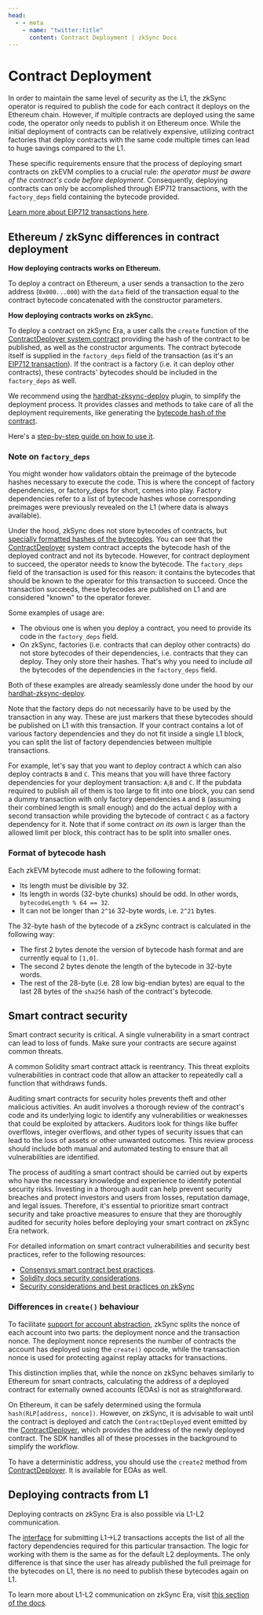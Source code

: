 ```yaml
---
head:
  - - meta
    - name: "twitter:title"
      content: Contract Deployment | zkSync Docs
---
```


# Contract Deployment

In order to maintain the same level of security as the L1, the zkSync operator is required to publish the code for each contract it deploys on the Ethereum chain. However, if multiple contracts are deployed using the same code, the operator only needs to publish it on Ethereum once. While the initial deployment of contracts can be relatively expensive, utilizing contract factories that deploy contracts with the same code multiple times can lead to huge savings compared to the L1.

These specific requirements ensure that the process of deploying smart contracts on zkEVM complies to a crucial rule: _the operator must be aware of the contract's code before deployment_. Consequently, deploying contracts can only be accomplished through EIP712 transactions, with the `factory_deps` field containing the bytecode provided.

[Learn more about EIP712 transactions here](../../zk-stack/concepts/transaction-lifecycle.md#eip-712-0x71).

## Ethereum / zkSync differences in contract deployment

**How deploying contracts works on Ethereum.**

To deploy a contract on Ethereum, a user sends a transaction to the zero address (`0x000...000`) with the `data` field of the transaction equal to the contract bytecode concatenated with the constructor parameters.

**How deploying contracts works on zkSync.**

To deploy a contract on zkSync Era, a user calls the `create` function of the [ContractDeployer system contract](./system-contracts.md#contractdeployer) providing the hash of the contract to be published, as well as the constructor arguments. The contract bytecode itself is supplied in the `factory_deps` field of the transaction (as it's an [EIP712 transaction](../../zk-stack/concepts/transaction-lifecycle.md#eip-712-0x71)). If the contract is a factory (i.e. it can deploy other contracts), these contracts' bytecodes should be included in the `factory_deps` as well.

We recommend using the [hardhat-zksync-deploy](../tooling/hardhat/getting-started.md) plugin, to simplify the deployment process. It provides classes and methods to take care of all the deployment requirements, like generating the [bytecode hash of the contract](#format-of-bytecode-hash).

Here's a [step-by-step guide on how to use it](../tooling/hardhat/getting-started.md).

### Note on `factory_deps`

You might wonder how validators obtain the preimage of the bytecode hashes necessary to execute the code. This is where the concept of factory dependencies, or factory_deps for short, comes into play. Factory dependencies refer to a list of bytecode hashes whose corresponding preimages were previously revealed on the L1 (where data is always available).

Under the hood, zkSync does not store bytecodes of contracts, but [specially formatted hashes of the bytecodes](#format-of-bytecode-hash). You can see that the [ContractDeployer](./system-contracts.md#contractdeployer) system contract accepts the bytecode hash of the deployed contract and not its bytecode. However, for contract deployment to succeed, the operator needs to know the bytecode. The `factory_deps` field of the transaction is used for this reason: it contains the bytecodes that should be known to the operator for this transaction to succeed. Once the transaction succeeds, these bytecodes are published on L1 and are considered "known" to the operator forever.

Some examples of usage are:

- The obvious one is when you deploy a contract, you need to provide its code in the `factory_deps` field.
- On zkSync, factories (i.e. contracts that can deploy other contracts) do not store bytecodes of their dependencies, i.e. contracts that they can deploy. They only store their hashes. That's why you need to include _all_ the bytecodes of the dependencies in the `factory_deps` field.

Both of these examples are already seamlessly done under the hood by our [hardhat-zksync-deploy](../tooling/hardhat/getting-started.md).

Note that the factory deps do not necessarily have to be used by the transaction in any way. These are just markers that these bytecodes should be published on L1 with this transaction. If your contract contains a lot of various factory dependencies and they do not fit inside a single L1 block, you can split the list of factory dependencies between multiple transactions.

For example, let's say that you want to deploy contract `A` which can also deploy contracts `B` and `C`. This means that you will have three factory dependencies for your deployment transaction: `A`,`B` and `C`. If the pubdata required to publish all of them is too large to fit into one block, you can send a dummy transaction with only factory dependencies `A` and `B` (assuming their combined length is small enough) and do the actual deploy with a second transaction while providing the bytecode of contract `C` as a factory dependency for it. Note that if some contract _on its own_ is larger than the allowed limit per block, this contract has to be split into smaller ones.

### Format of bytecode hash

Each zkEVM bytecode must adhere to the following format:

- Its length must be divisible by 32.
- Its length in words (32-byte chunks) should be odd. In other words, `bytecodeLength % 64 == 32`.
- It can not be longer than `2^16` 32-byte words, i.e. `2^21` bytes.

The 32-byte hash of the bytecode of a zkSync contract is calculated in the following way:

- The first 2 bytes denote the version of bytecode hash format and are currently equal to `[1,0]`.
- The second 2 bytes denote the length of the bytecode in 32-byte words.
- The rest of the 28-byte (i.e. 28 low big-endian bytes) are equal to the last 28 bytes of the `sha256` hash of the contract's bytecode.

## Smart contract security

Smart contract security is critical. A single vulnerability in a smart contract can lead to loss of funds. Make sure your contracts are secure against common threats.

A common Solidity smart contract attack is reentrancy. This threat exploits vulnerabilities in contract code that allow an attacker to repeatedly call a function that withdraws funds.

Auditing smart contracts for security holes prevents theft and other malicious activities. An audit involves a thorough review of the contract's code and its underlying logic to identify any vulnerabilities or weaknesses that could be exploited by attackers. Auditors look for things like buffer overflows, integer overflows, and other types of security issues that can lead to the loss of assets or other unwanted outcomes. This review process should include both manual and automated testing to ensure that all vulnerabilities are identified.

The process of auditing a smart contract should be carried out by experts who have the necessary knowledge and experience to identify potential security risks. Investing in a thorough audit can help prevent security breaches and protect investors and users from losses, reputation damage, and legal issues. Therefore, it's essential to prioritize smart contract security and take proactive measures to ensure that they are thoroughly audited for security holes before deploying your smart contract on zkSync Era network.

For detailed information on smart contract vulnerabilities and security best practices, refer to the following resources:

- [Consensys smart contract best practices](https://consensys.github.io/smart-contract-best-practices/).
- [Solidity docs security considerations](https://docs.soliditylang.org/en/latest/security-considerations.html).
- [Security considerations and best practices on zkSync](../quick-start/best-practices.md)

### Differences in `create()` behaviour

To facilitate [support for account abstraction](../tutorials/smart-contract-development/account-abstraction/account-abstraction.md), zkSync splits the nonce of each account into two parts: the deployment nonce and the transaction nonce. The deployment nonce represents the number of contracts the account has deployed using the `create()` opcode, while the transaction nonce is used for protecting against replay attacks for transactions.

This distinction implies that, while the nonce on zkSync behaves similarly to Ethereum for smart contracts, calculating the address of a deployed contract for externally owned accounts (EOAs) is not as straightforward.

On Ethereum, it can be safely determined using the formula `hash(RLP[address, nonce])`. However, on zkSync, it is advisable to wait until the contract is deployed and catch the `ContractDeployed` event emitted by the [ContractDeployer](./system-contracts#contractdeployer), which provides the address of the newly deployed contract. The SDK handles all of these processes in the background to simplify the workflow.

To have a deterministic address, you should use the `create2` method from [ContractDeployer](./system-contracts.md#contractdeployer). It is available for EOAs as well.

## Deploying contracts from L1

Deploying contracts on zkSync Era is also possible via L1-L2 communication.

The [interface](https://github.com/matter-labs/v2-testnet-contracts/blob/main/l1/contracts/zksync/interfaces/IMailbox.sol#L78) for submitting L1->L2 transactions accepts the list of all the factory dependencies required for this particular transaction. The logic for working with them is the same as for the default L2 deployments. The only difference is that since the user has already published the full preimage for the bytecodes on L1, there is no need to publish these bytecodes again on L1.

To learn more about L1-L2 communication on zkSync Era, visit [this section of the docs](../developer-reference/l1-l2-interop.md).

